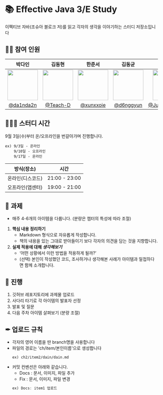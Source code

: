 # 📚 Effective Java 3/E Study
이펙티브 자바(조슈아 블로크 저)를 읽고 각자의 생각을 이야기하는 스터디 저장소입니다


## 👨‍💻 참여 인원
|박다인|김동현|한준서|김동균|정석환|황보은준|
|:-:|:-:|:-:|:-:|:-:|:-:|
|<a href="https://github.com/da1nda2n"><img src="https://avatars.githubusercontent.com/u/180918895?v=4" width=100></a>|<a href="https://github.com/Teach-D"><img src="https://avatars.githubusercontent.com/u/110902175?v=4" width=100></a>|<a href="https://github.com/xunxxoie"><img src="https://avatars.githubusercontent.com/u/146558936?v=4" width=100></a>|<a href="https://github.com/d6nggyun"><img src="https://avatars.githubusercontent.com/u/165386023?v=4" width=100></a>|<a href="https://github.com/Jungseokhwan"><img src="https://avatars.githubusercontent.com/u/155729481?v=4" width=100></a>|<a href="https://github.com/Jun-77"><img src="https://avatars.githubusercontent.com/u/80016088?v=4" width=100></a>
|[@da1nda2n](https://github.com/da1nda2n)|[@Teach-D](https://github.com/Teach-D)|[@xunxxoie](https://github.com/xunxxoie)|[@d6nggyun](https://github.com/d6nggyun)|[@Jungseokhwan](https://github.com/Jungseokhwan)|[@Jun-77](https://github.com/Jun-77)


## 🧑🏻‍💻 스터디 시간

9월 3일(수)부터 온/오프라인을 번갈아가며 진행합니다.
  ```
  ex) 9/3일 - 온라인
      9/10일 - 오프라인
      9/17일 - 온라인
  ```

| 방식(장소) | 시간 |
| --- | --- |
| 온라인(디스코드) | 21:00 - 23:00 |
| 오프라인(앱센터) | 19:00 - 21:00 |


## 📄 과제

<aside>

* 매주 4-6개의 아이템을 다룹니다. (분량은 챕터의 특성에 따라 조절)

1. **핵심 내용 정리하기**
    - Markdown 형식으로 자유롭게 작성합니다.
    - 책의 내용을 있는 그대로 받아들이기 보다 각자의 의견을 담는 것을 지향합니다.
2. **실제 적용에 대해 *생각해보기***
    - ‘어떤 상황에서 이런 방법을 적용하게 될까?’
    - (선택) 본인이 작성했던 코드, 조사하거나 생각해본 사례가 아이템과 밀접하다면 함께 소개합니다.
</aside>

## 🔎 진행

<aside>

1. 깃허브 레포지토리에 과제물 업로드
2. 사다리 타기로 각 아이템의 발표자 선정
3. 발표 및 질문
4. 다음 주차 아이템 살펴보기 (분량 조절)
</aside>

## ✒ 업로드 규칙
- 각자의 영어 이름을 딴 branch명을 사용합니다
- 파일의 경로는 'ch/item/본인이름'으로 생성합니다
  ```
  ex) ch2/item2/dain/dain.md
  ```
- 커밋 컨벤션은 아래와 같습니다.
  - Docs : 문서, 이미지, 파일 추가
  - Fix : 문서, 이미지, 파일 변경
  ```java
  ex) Docs: item1 업로드 
  ```
